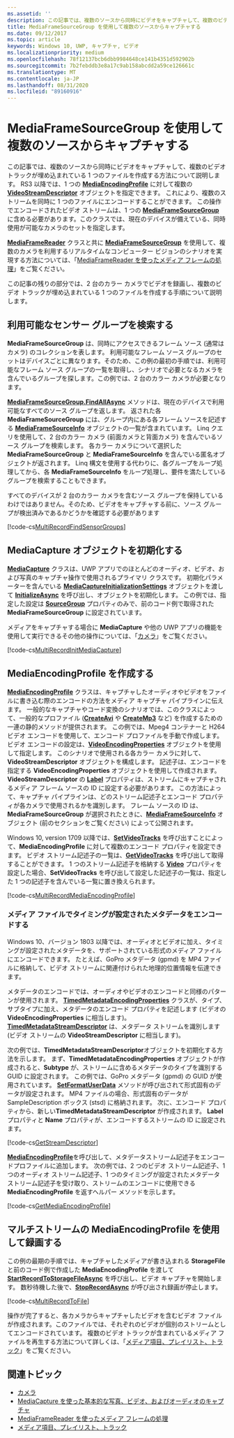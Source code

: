 ```yaml
---
ms.assetid: ''
description: この記事では、複数のソースから同時にビデオをキャプチャして、複数のビデオ トラックが埋め込まれている 1 つのファイルを作成する方法について説明します。
title: MediaFrameSourceGroup を使用して複数のソースからキャプチャする
ms.date: 09/12/2017
ms.topic: article
keywords: Windows 10, UWP, キャプチャ, ビデオ
ms.localizationpriority: medium
ms.openlocfilehash: 78f12137bcb6dbb9984648ce141b4351d592902b
ms.sourcegitcommit: 7b2febddb3e8a17c9ab158abcdd2a59ce126661c
ms.translationtype: MT
ms.contentlocale: ja-JP
ms.lasthandoff: 08/31/2020
ms.locfileid: "89160916"
---
```

# <a name="capture-from-multiple-sources-using-mediaframesourcegroup"></a>MediaFrameSourceGroup を使用して複数のソースからキャプチャする

この記事では、複数のソースから同時にビデオをキャプチャして、複数のビデオ トラックが埋め込まれている 1 つのファイルを作成する方法について説明します。 RS3 以降では、1 つの **[MediaEncodingProfile](/uwp/api/windows.media.mediaproperties.mediaencodingprofile)** に対して複数の **[VideoStreamDescriptor](/uwp/api/windows.media.core.videostreamdescriptor)** オブジェクトを指定できます。 これにより、複数のストリームを同時に 1 つのファイルにエンコードすることができます。 この操作でエンコードされたビデオ ストリームは、1 つの **[MediaFrameSourceGroup](/uwp/api/windows.media.capture.frames.mediaframesourcegroup)** に含める必要があります。このクラスでは、現在のデバイスが備えている、同時使用が可能なカメラのセットを指定します。 

**[MediaFrameReader](/uwp/api/windows.media.capture.frames.mediaframereader)** クラスと共に **[MediaFrameSourceGroup](/uwp/api/windows.media.capture.frames.mediaframesourcegroup)** を使用して、複数のカメラを利用するリアルタイムなコンピューター ビジョンのシナリオを実現する方法については、「[MediaFrameReader を使ったメディア フレームの処理](process-media-frames-with-mediaframereader.md)」をご覧ください。

この記事の残りの部分では、2 台のカラー カメラでビデオを録画し、複数のビデオ トラックが埋め込まれている 1 つのファイルを作成する手順について説明します。

## <a name="find-available-sensor-groups"></a>利用可能なセンサー グループを検索する
**MediaFrameSourceGroup** は、同時にアクセスできるフレーム ソース (通常はカメラ) のコレクションを表します。 利用可能なフレーム ソース グループのセットはデバイスごとに異なります。そのため、この例の最初の手順では、利用可能なフレーム ソース グループの一覧を取得し、シナリオで必要となるカメラを含んでいるグループを探します。この例では、2 台のカラー カメラが必要となります。

**[MediaFrameSourceGroup.FindAllAsync](/uwp/api/windows.media.capture.frames.mediaframesourcegroup.FindAllAsync)** メソッドは、現在のデバイスで利用可能なすべてのソース グループを返します。 返された各 **MediaFrameSourceGroup** には、グループ内にある各フレーム ソースを記述する **[MediaFrameSourceInfo](/uwp/api/windows.media.capture.frames.mediaframesourceinfo)** オブジェクトの一覧が含まれています。 Linq クエリを使用して、2 台のカラー カメラ (前面カメラと背面カメラ) を含んでいるソース グループを検索します。 各カラー カメラについて選択した **MediaFrameSourceGroup** と **MediaFrameSourceInfo** を含んでいる匿名オブジェクトが返されます。 Linq 構文を使用する代わりに、各グループをループ処理してから、各 **MediaFrameSourceInfo** をループ処理し、要件を満たしているグループを検索することもできます。

すべてのデバイスが 2 台のカラー カメラを含むソース グループを保持しているわけではありません。そのため、ビデオをキャプチャする前に、ソース グループが検出済みであるかどうかを確認する必要があります

[!code-cs[MultiRecordFindSensorGroups](./code/SimpleCameraPreview_Win10/cs/MainPage.MultiRecord.xaml.cs#SnippetMultiRecordFindSensorGroups)]

## <a name="initialize-the-mediacapture-object"></a>MediaCapture オブジェクトを初期化する
**[MediaCapture](/uwp/api/windows.media.capture.mediacapture)** クラスは、UWP アプリでのほとんどのオーディオ、ビデオ、および写真のキャプチャ操作で使用されるプライマリ クラスです。 初期化パラメーターを含んでいる **[MediaCaptureInitializationSettings](/uwp/api/windows.media.capture.mediacaptureinitializationsettings)** オブジェクトを渡して **[InitializeAsync](/uwp/api/windows.media.capture.mediacapture.InitializeAsync)** を呼び出し、オブジェクトを初期化します。 この例では、指定した設定は **[SourceGroup](/uwp/api/windows.media.capture.mediacaptureinitializationsettings.SourceGroup)** プロパティのみで、前のコード例で取得された **MediaFrameSourceGroup** に設定されています。

メディアをキャプチャする場合に **MediaCapture** や他の UWP アプリの機能を使用して実行できるその他の操作については、「[カメラ](camera.md)」をご覧ください。

[!code-cs[MultiRecordInitMediaCapture](./code/SimpleCameraPreview_Win10/cs/MainPage.MultiRecord.xaml.cs#SnippetMultiRecordInitMediaCapture)]

## <a name="create-a-mediaencodingprofile"></a>MediaEncodingProfile を作成する
**[MediaEncodingProfile](/uwp/api/windows.media.mediaproperties.mediaencodingprofile)** クラスは、キャプチャしたオーディオやビデオをファイルに書き込む際のエンコードの方法をメディア キャプチャ パイプラインに伝えます。 一般的なキャプチャやコード変換のシナリオでは、このクラスによって、一般的なプロファイル (**[CreateAvi](/uwp/api/windows.media.mediaproperties.mediaencodingprofile.createavi)** や **[CreateMp3](/uwp/api/windows.media.mediaproperties.mediaencodingprofile.createmp3)** など) を作成するための一連の静的メソッドが提供されます。 この例では、Mpeg4 コンテナーと H264 ビデオ エンコードを使用して、エンコード プロファイルを手動で作成します。 ビデオ エンコードの設定は、**[VideoEncodingProperties](/uwp/api/windows.media.mediaproperties.videoencodingproperties)** オブジェクトを使用して指定します。 このシナリオで使用される各カラー カメラに対して、**VideoStreamDescriptor** オブジェクトを構成します。 記述子は、エンコードを指定する **VideoEncodingProperties** オブジェクトを使用して作成されます。 **VideoStreamDescriptor** の **[Label](/uwp/api/windows.media.core.videostreamdescriptor.Label)** プロパティは、ストリームにキャプチャされるメディア フレーム ソースの ID に設定する必要があります。 この方法によって、キャプチャ パイプラインは、どのストリーム記述子とエンコード プロパティが各カメラで使用されるかを識別します。 フレーム ソースの ID は、**MediaFrameSourceGroup** が選択されたときに、**[MediaFrameSourceInfo](/uwp/api/windows.media.capture.frames.mediaframesourceinfo)** オブジェクト (前のセクションをご覧ください) によって公開されます。


Windows 10, version 1709 以降では、**[SetVideoTracks](/uwp/api/windows.media.mediaproperties.mediaencodingprofile.setvideotracks)** を呼び出すことによって、**MediaEncodingProfile** に対して複数のエンコード プロパティを設定できます。 ビデオ ストリーム記述子の一覧は、**[GetVideoTracks](/uwp/api/windows.media.mediaproperties.mediaencodingprofile.GetVideoTracks)** を呼び出して取得することができます。 1 つのストリーム記述子を格納する **[Video](/uwp/api/windows.media.mediaproperties.mediaencodingprofile.Video)** プロパティを設定した場合、**SetVideoTracks** を呼び出して設定した記述子の一覧は、指定した 1 つの記述子を含んでいる一覧に置き換えられます。


[!code-cs[MultiRecordMediaEncodingProfile](./code/SimpleCameraPreview_Win10/cs/MainPage.MultiRecord.xaml.cs#SnippetMultiRecordMediaEncodingProfile)]

### <a name="encode-timed-metadata-in-media-files"></a>メディア ファイルでタイミングが設定されたメタデータをエンコードする

Windows 10、バージョン 1803 以降では、オーディオとビデオに加え、タイミングが設定されたメタデータを、サポートされている形式のメディア ファイルにエンコードできます。 たとえば、GoPro メタデータ (gpmd) を MP4 ファイルに格納して、ビデオ ストリームに関連付けられた地理的位置情報を伝達できます。 

メタデータのエンコードでは、オーディオやビデオのエンコードと同様のパターンが使用されます。 [**TimedMetadataEncodingProperties**](/uwp/api/windows.media.mediaproperties.timedmetadataencodingproperties) クラスが、タイプ、サブタイプに加え、メタデータのエンコード プロパティを記述します (ビデオの **VideoEncodingProperties** に相当します)。 [**TimedMetadataStreamDescriptor**](/uwp/api/windows.media.core.timedmetadatastreamdescriptor) は、メタデータ ストリームを識別します (ビデオ ストリームの **VideoStreamDescriptor** に相当します)。  

次の例では、**TimedMetadataStreamDescriptor**オブジェクトを初期化する方法を示します。 まず、**TimedMetadataEncodingProperties** オブジェクトが作成されると、**Subtype** が、ストリームに含めるメタデータのタイプを識別する GUID に設定されます。 この例では、GoPro メタデータ (gpmd) の GUID が使用されています。 [**SetFormatUserData**](/uwp/api/windows.media.mediaproperties.timedmetadataencodingproperties.setformatuserdata) メソッドが呼び出されて形式固有のデータが設定されます。 MP4 ファイルの場合、形式固有のデータが SampleDescription ボックス (stsd) に格納されます。 次に、エンコード プロパティから、新しい**TimedMetadataStreamDescriptor** が作成されます。 **Label** プロパティと **Name** プロパティが、エンコードするストリームの ID に設定されます。 

[!code-cs[GetStreamDescriptor](./code/SimpleCameraPreview_Win10/cs/MainPage.MultiRecord.xaml.cs#SnippetGetStreamDescriptor)]

[**MediaEncodingProfile**](/uwp/api/windows.media.mediaproperties.mediaencodingprofile.settimedmetadatatracks)を呼び出して、メタデータストリーム記述子をエンコードプロファイルに追加します。 次の例では、2 つのビデオ ストリーム記述子、1 つのオーディオ ストリーム記述子、1 つのタイミングが設定されたメタデータ ストリーム記述子を受け取り、ストリームのエンコードに使用できる **MediaEncodingProfile** を返すヘルパー メソッドを示します。

[!code-cs[GetMediaEncodingProfile](./code/SimpleCameraPreview_Win10/cs/MainPage.MultiRecord.xaml.cs#SnippetGetMediaEncodingProfile)]

## <a name="record-using-the-multi-stream-mediaencodingprofile"></a>マルチストリームの MediaEncodingProfile を使用して録画する
この例の最期の手順では、キャプチャしたメディアが書き込まれる **StorageFile** と前のコード例で作成した **MediaEncodingProfile** を渡して **[StartRecordToStorageFileAsync](/uwp/api/windows.media.capture.mediacapture.startrecordtostoragefileasync)** を呼び出し、ビデオ キャプチャを開始します。 数秒待機した後で、**[StopRecordAsync](/uwp/api/windows.media.capture.mediacapture.StopRecordAsync)** が呼び出され録画が停止します。

[!code-cs[MultiRecordToFile](./code/SimpleCameraPreview_Win10/cs/MainPage.MultiRecord.xaml.cs#SnippetMultiRecordToFile)]

操作が完了すると、各カメラからキャプチャしたビデオを含むビデオ ファイルが作成されます。このファイルでは、それぞれのビデオが個別のストリームとしてエンコードされています。 複数のビデオ トラックが含まれているメディア ファイルを再生する方法について詳しくは、「[メディア項目、プレイリスト、トラック](media-playback-with-mediasource.md)」をご覧ください。

## <a name="related-topics"></a>関連トピック

* [カメラ](camera.md)
* [MediaCapture を使った基本的な写真、ビデオ、およびオーディオのキャプチャ](basic-photo-video-and-audio-capture-with-MediaCapture.md)
* [MediaFrameReader を使ったメディア フレームの処理](process-media-frames-with-mediaframereader.md)
* [メディア項目、プレイリスト、トラック](media-playback-with-mediasource.md)


 

 